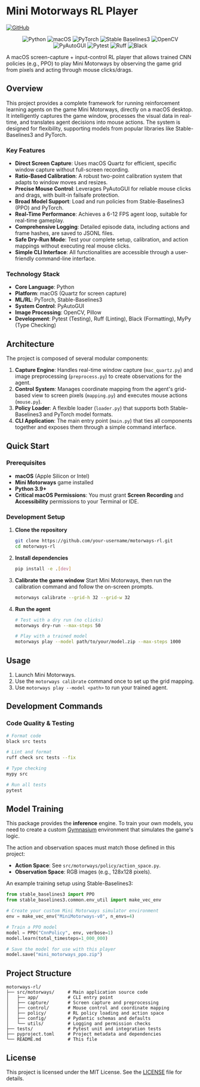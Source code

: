 # Mini Motorways RL Player

[![GitHub](httpshttps://img.shields.io/badge/GitHub-MotorwaysRL-blue?logo=github)]([https://github.com/your-username/motorways-rl](https://github.com/stericishere/RL-agent-play-Mini-Motorways))

<!-- Tech Stack Badges -->
<p align="center">
  <!-- Core -->
  <img src="https://img.shields.io/badge/Python-3776AB?logo=python&logoColor=white" alt="Python"/>
  <img src="https://img.shields.io/badge/macOS-000000?logo=apple&logoColor=white" alt="macOS"/>

  <!-- ML/RL -->
  <img src="https://img.shields.io/badge/PyTorch-EE4C2C?logo=pytorch&logoColor=white" alt="PyTorch"/>
  <img src="https://img.shields.io/badge/Stable%20Baselines3-43B54A?logo=data:image/svg+xml;base64,PHN2ZyB4bWxucz0iaHR0cDovL3d3dy53My5vcmcvMjAwMC9zdmciIHZpZXdCb3g9IjAgMCAyNCAyNCI+PHBhdGggZmlsbD0iI0ZGRiIgZD0iTTEyIDJDNi40OCAyIDIgNi40OCAyIDEyczQuNDggMTAgMTAgMTAgMTAtNC40OCAxMC0xMFMxNy41MiAyIDEyIDptMCAxOGMtNC40MSAwLTgtMy41OS04LThzMy41OS04IDgtOCA4IDMuNTkgOCA4LTMuNTkgOC04IDh6Ii8+PC9zdmc+&logoColor=white" alt="Stable Baselines3"/>
  <img src="https://img.shields.io/badge/OpenCV-5C3EE8?logo=opencv&logoColor=white" alt="OpenCV"/>
  
  <!-- Control -->
  <img src="https://img.shields.io/badge/PyAutoGUI-2F4F4F?logo=python&logoColor=white" alt="PyAutoGUI"/>

  <!-- Dev -->
  <img src="https://img.shields.io/badge/Pytest-0A9B0A?logo=pytest&logoColor=white" alt="Pytest"/>
  <img src="https://img.shields.io/badge/Ruff-222?logo=ruff&logoColor=white" alt="Ruff"/>
  <img src="https://img.shields.io/badge/Black-000000?logo=python&logoColor=white" alt="Black"/>
</p>

A macOS screen-capture + input-control RL player that allows trained CNN policies (e.g., PPO) to play Mini Motorways by observing the game grid from pixels and acting through mouse clicks/drags.

## Overview

This project provides a complete framework for running reinforcement learning agents on the game Mini Motorways, directly on a macOS desktop. It intelligently captures the game window, processes the visual data in real-time, and translates agent decisions into mouse actions. The system is designed for flexibility, supporting models from popular libraries like Stable-Baselines3 and PyTorch.

### Key Features

- **Direct Screen Capture**: Uses macOS Quartz for efficient, specific window capture without full-screen recording.
- **Ratio-Based Calibration**: A robust two-point calibration system that adapts to window moves and resizes.
- **Precise Mouse Control**: Leverages PyAutoGUI for reliable mouse clicks and drags, with built-in failsafe protection.
- **Broad Model Support**: Load and run policies from Stable-Baselines3 (PPO) and PyTorch.
- **Real-Time Performance**: Achieves a 6-12 FPS agent loop, suitable for real-time gameplay.
- **Comprehensive Logging**: Detailed episode data, including actions and frame hashes, are saved to JSONL files.
- **Safe Dry-Run Mode**: Test your complete setup, calibration, and action mappings without executing real mouse clicks.
- **Simple CLI Interface**: All functionalities are accessible through a user-friendly command-line interface.

### Technology Stack

- **Core Language**: Python
- **Platform**: macOS (Quartz for screen capture)
- **ML/RL**: PyTorch, Stable-Baselines3
- **System Control**: PyAutoGUI
- **Image Processing**: OpenCV, Pillow
- **Development**: Pytest (Testing), Ruff (Linting), Black (Formatting), MyPy (Type Checking)

## Architecture

The project is composed of several modular components:

1.  **Capture Engine**: Handles real-time window capture (`mac_quartz.py`) and image preprocessing (`preprocess.py`) to create observations for the agent.
2.  **Control System**: Manages coordinate mapping from the agent's grid-based view to screen pixels (`mapping.py`) and executes mouse actions (`mouse.py`).
3.  **Policy Loader**: A flexible loader (`loader.py`) that supports both Stable-Baselines3 and PyTorch model formats.
4.  **CLI Application**: The main entry point (`main.py`) that ties all components together and exposes them through a simple command interface.

## Quick Start

### Prerequisites

- **macOS** (Apple Silicon or Intel)
- **Mini Motorways** game installed
- **Python 3.9+**
- **Critical macOS Permissions**: You must grant **Screen Recording** and **Accessibility** permissions to your Terminal or IDE.

### Development Setup

1.  **Clone the repository**
    ```bash
    git clone https://github.com/your-username/motorways-rl.git
    cd motorways-rl
    ```

2.  **Install dependencies**
    ```bash
    pip install -e .[dev]
    ```

3.  **Calibrate the game window**
    Start Mini Motorways, then run the calibration command and follow the on-screen prompts.
    ```bash
    motorways calibrate --grid-h 32 --grid-w 32
    ```

4.  **Run the agent**
    ```bash
    # Test with a dry run (no clicks)
    motorways dry-run --max-steps 50

    # Play with a trained model
    motorways play --model path/to/your/model.zip --max-steps 1000
    ```

## Usage

1.  Launch Mini Motorways.
2.  Use the `motorways calibrate` command once to set up the grid mapping.
3.  Use `motorways play --model <path>` to run your trained agent.

## Development Commands

### Code Quality & Testing
```bash
# Format code
black src tests

# Lint and format
ruff check src tests --fix

# Type checking
mypy src

# Run all tests
pytest
```

## Model Training

This package provides the **inference** engine. To train your own models, you need to create a custom [Gymnasium](https://gymnasium.farama.org/) environment that simulates the game's logic.

The action and observation spaces must match those defined in this project:
-   **Action Space**: See `src/motorways/policy/action_space.py`.
-   **Observation Space**: RGB images (e.g., 128x128 pixels).

An example training setup using Stable-Baselines3:
```python
from stable_baselines3 import PPO
from stable_baselines3.common.env_util import make_vec_env

# Create your custom Mini Motorways simulator environment
env = make_vec_env("MiniMotorways-v0", n_envs=4)

# Train a PPO model
model = PPO("CnnPolicy", env, verbose=1)
model.learn(total_timesteps=1_000_000)

# Save the model for use with this player
model.save("mini_motorways_ppo.zip")
```

## Project Structure

```
motorways-rl/
├── src/motorways/     # Main application source code
│   ├── app/           # CLI entry point
│   ├── capture/       # Screen capture and preprocessing
│   ├── control/       # Mouse control and coordinate mapping
│   ├── policy/        # RL policy loading and action space
│   ├── config/        # Pydantic schemas and defaults
│   └── utils/         # Logging and permission checks
├── tests/             # Pytest unit and integration tests
├── pyproject.toml     # Project metadata and dependencies
└── README.md          # This file
```

## License

This project is licensed under the MIT License. See the [LICENSE](LICENSE) file for details.
